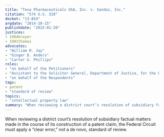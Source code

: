 ```yaml
---
title: "Teva Pharmaceuticals USA, Inc. v. Sandoz, Inc."
citation: "574 U.S. 318"
docket: "13-854"
argdate: "2014-10-15"
publishdate: "2015-01-20"
justices:
- 1994breyer
- 1991thomas
advocates:
- "William M. Jay"
- "Ginger D. Anders"
- "Carter G. Phillips"
roles:
- "on behalf of the Petitioners"
- "Assistant to the Solicitor General, Department of Justice, for the United States, as amicus curiae"
- "on behalf of the Respondents"
tags:
- patent
- "standard of review"
topics:
- "intellectual property law"
summary: "When reviewing a district court’s resolution of subsidiary factual matters made in the course of its construction of a patent claim, the Federal Circuit must apply a “clear error,” not a de novo, standard of review."
---
```

When reviewing a district court’s resolution of subsidiary factual matters made in the course of its construction of a patent claim, the Federal Circuit must apply a “clear error,” not a de novo, standard of review.

